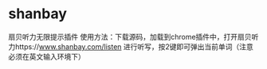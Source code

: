 # shanbay
扇贝听力无限提示插件
使用方法：下载源码，加载到chrome插件中，打开扇贝听力https://www.shanbay.com/listen 进行听写，按2键即可弹出当前单词（注意必须在英文输入环境下）

